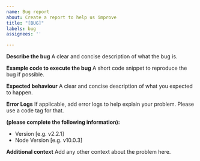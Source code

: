 ```yaml
---
name: Bug report
about: Create a report to help us improve
title: "[BUG]"
labels: bug
assignees: ''

---
```


**Describe the bug**
A clear and concise description of what the bug is.

**Example code to execute the bug**
A short code snippet to reproduce the bug if possible.

**Expected behaviour**
A clear and concise description of what you expected to happen.

**Error Logs**
If applicable, add error logs to help explain your problem. Please use a code tag for that.

**(please complete the following information):**
 - Version [e.g. v2.2.1]
 - Node Version [e.g. v10.0.3]

**Additional context**
Add any other context about the problem here.
